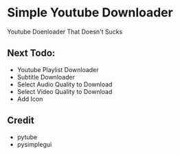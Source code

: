 # Simple Youtube Downloader

Youtube Doenloader That Doesn't Sucks

## Next Todo:

- Youtube Playlist Downloader
- Subtitle Downloader
- Select Audio Quality to Download
- Select Video Quality to Download
- Add Icon

## Credit

- pytube
- pysimplegui

